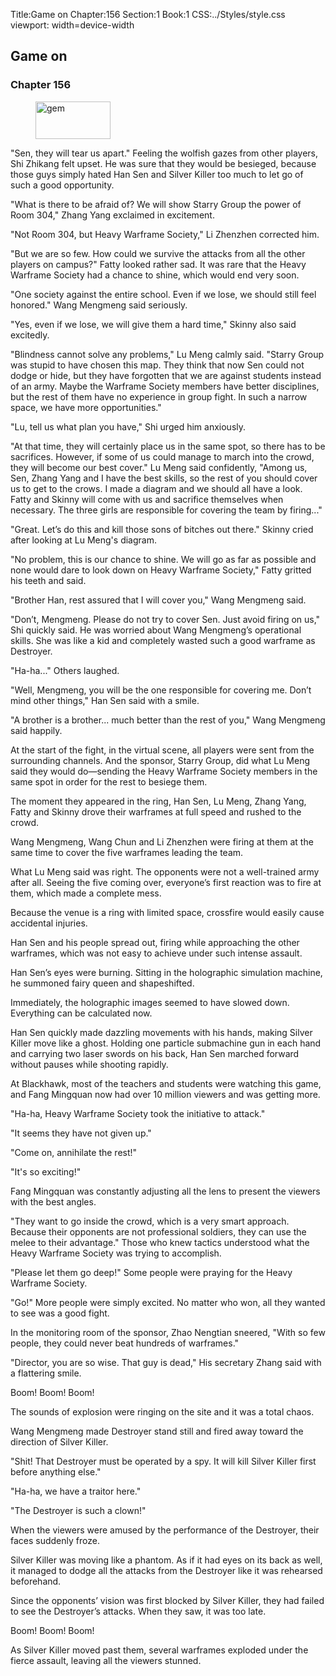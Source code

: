 Title:Game on 
Chapter:156 
Section:1 
Book:1 
CSS:../Styles/style.css 
viewport: width=device-width
  
## Game on
### Chapter 156
  
<figure>
	<img src="../Images/gem.gif" alt="gem" id="gem" width="120" height="60" />
</figure>
  

  
"Sen, they will tear us apart." Feeling the wolfish gazes from other players, Shi Zhikang felt upset. He was sure that they would be besieged, because those guys simply hated Han Sen and Silver Killer too much to let go of such a good opportunity.

"What is there to be afraid of? We will show Starry Group the power of Room 304," Zhang Yang exclaimed in excitement.

"Not Room 304, but Heavy Warframe Society," Li Zhenzhen corrected him.

"But we are so few. How could we survive the attacks from all the other players on campus?" Fatty looked rather sad. It was rare that the Heavy Warframe Society had a chance to shine, which would end very soon.

"One society against the entire school. Even if we lose, we should still feel honored." Wang Mengmeng said seriously.

"Yes, even if we lose, we will give them a hard time," Skinny also said excitedly.

"Blindness cannot solve any problems," Lu Meng calmly said. "Starry Group was stupid to have chosen this map. They think that now Sen could not dodge or hide, but they have forgotten that we are against students instead of an army. Maybe the Warframe Society members have better disciplines, but the rest of them have no experience in group fight. In such a narrow space, we have more opportunities."

"Lu, tell us what plan you have," Shi urged him anxiously.

"At that time, they will certainly place us in the same spot, so there has to be sacrifices. However, if some of us could manage to march into the crowd, they will become our best cover." Lu Meng said confidently, "Among us, Sen, Zhang Yang and I have the best skills, so the rest of you should cover us to get to the crows. I made a diagram and we should all have a look. Fatty and Skinny will come with us and sacrifice themselves when necessary. The three girls are responsible for covering the team by firing..."

"Great. Let’s do this and kill those sons of bitches out there." Skinny cried after looking at Lu Meng's diagram.

"No problem, this is our chance to shine. We will go as far as possible and none would dare to look down on Heavy Warframe Society," Fatty gritted his teeth and said.

"Brother Han, rest assured that I will cover you," Wang Mengmeng said.

"Don’t, Mengmeng. Please do not try to cover Sen. Just avoid firing on us," Shi quickly said. He was worried about Wang Mengmeng’s operational skills. She was like a kid and completely wasted such a good warframe as Destroyer.

"Ha-ha..." Others laughed.

"Well, Mengmeng, you will be the one responsible for covering me. Don’t mind other things," Han Sen said with a smile.

"A brother is a brother... much better than the rest of you," Wang Mengmeng said happily.

At the start of the fight, in the virtual scene, all players were sent from the surrounding channels. And the sponsor, Starry Group, did what Lu Meng said they would do—sending the Heavy Warframe Society members in the same spot in order for the rest to besiege them.

The moment they appeared in the ring, Han Sen, Lu Meng, Zhang Yang, Fatty and Skinny drove their warframes at full speed and rushed to the crowd.

Wang Mengmeng, Wang Chun and Li Zhenzhen were firing at them at the same time to cover the five warframes leading the team.

What Lu Meng said was right. The opponents were not a well-trained army after all. Seeing the five coming over, everyone’s first reaction was to fire at them, which made a complete mess.

Because the venue is a ring with limited space, crossfire would easily cause accidental injuries.

Han Sen and his people spread out, firing while approaching the other warframes, which was not easy to achieve under such intense assault.

Han Sen’s eyes were burning. Sitting in the holographic simulation machine, he summoned fairy queen and shapeshifted.

Immediately, the holographic images seemed to have slowed down. Everything can be calculated now.

Han Sen quickly made dazzling movements with his hands, making Silver Killer move like a ghost. Holding one particle submachine gun in each hand and carrying two laser swords on his back, Han Sen marched forward without pauses while shooting rapidly.

At Blackhawk, most of the teachers and students were watching this game, and Fang Mingquan now had over 10 million viewers and was getting more.

"Ha-ha, Heavy Warframe Society took the initiative to attack."

"It seems they have not given up."

"Come on, annihilate the rest!"

"It's so exciting!"

Fang Mingquan was constantly adjusting all the lens to present the viewers with the best angles.

"They want to go inside the crowd, which is a very smart approach. Because their opponents are not professional soldiers, they can use the melee to their advantage." Those who knew tactics understood what the Heavy Warframe Society was trying to accomplish.

"Please let them go deep!" Some people were praying for the Heavy Warframe Society.

"Go!" More people were simply excited. No matter who won, all they wanted to see was a good fight.

In the monitoring room of the sponsor, Zhao Nengtian sneered, "With so few people, they could never beat hundreds of warframes."

"Director, you are so wise. That guy is dead," His secretary Zhang said with a flattering smile.

Boom! Boom! Boom!

The sounds of explosion were ringing on the site and it was a total chaos.

Wang Mengmeng made Destroyer stand still and fired away toward the direction of Silver Killer.

"Shit! That Destroyer must be operated by a spy. It will kill Silver Killer first before anything else."

"Ha-ha, we have a traitor here."

"The Destroyer is such a clown!"

When the viewers were amused by the performance of the Destroyer, their faces suddenly froze.

Silver Killer was moving like a phantom. As if it had eyes on its back as well, it managed to dodge all the attacks from the Destroyer like it was rehearsed beforehand.

Since the opponents’ vision was first blocked by Silver Killer, they had failed to see the Destroyer’s attacks. When they saw, it was too late.

Boom! Boom! Boom!

As Silver Killer moved past them, several warframes exploded under the fierce assault, leaving all the viewers stunned.